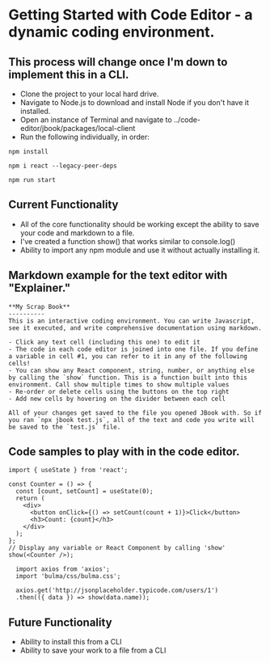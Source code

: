 # Getting Started with Code Editor - a dynamic coding environment.

## This process will change once I'm down to implement this in a CLI.

- Clone the project to your local hard drive.
- Navigate to Node.js to download and install Node if you don't have it installed.
- Open an instance of Terminal and navigate to ../code-editor/jbook/packages/local-client
- Run the following individually, in order:
 ```
 npm install
 ```
```
npm i react --legacy-peer-deps
```
```
npm run start
```

## Current Functionality

- All of the core functionality should be working except the ability to save your code and markdown to a file.
- I've created a function show() that works similar to console.log()
- Ability to import any npm module and use it without actually installing it.

## Markdown example for the text editor with "Explainer."

```
**My Scrap Book** 
----------
This is an interactive coding environment. You can write Javascript, see it executed, and write comprehensive documentation using markdown. 

- Click any text cell (including this one) to edit it 
- The code in each code editor is joined into one file. If you define a variable in cell #1, you can refer to it in any of the following cells! 
- You can show any React component, string, number, or anything else by calling the `show` function. This is a function built into this environment. Call show multiple times to show multiple values
- Re-order or delete cells using the buttons on the top right
- Add new cells by hovering on the divider between each cell

All of your changes get saved to the file you opened JBook with. So if you ran `npx jbook test.js`, all of the text and code you write will be saved to the `test.js` file.

```

## Code samples to play with in the code editor.

```
import { useState } from 'react';

const Counter = () => {
  const [count, setCount] = useState(0);
  return (
    <div>
      <button onClick={() => setCount(count + 1)}>Click</button>
      <h3>Count: {count}</h3>
    </div>
  );
};
// Display any variable or React Component by calling 'show'
show(<Counter />);

```

```
  import axios from 'axios';
  import 'bulma/css/bulma.css';

  axios.get('http://jsonplaceholder.typicode.com/users/1')
  .then(({ data }) => show(data.name));
```


## Future Functionality

- Ability to install this from a CLI
- Ability to save your work to a file from a CLI
